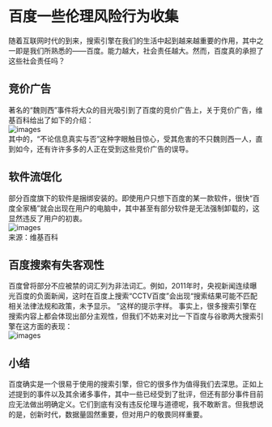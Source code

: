 # 百度一些伦理风险行为收集
随着互联网时代的到来，搜索引擎在我们的生活中起到越来越重要的作用，其中之一即是我们所熟悉的——百度。能力越大，社会责任越大。然而，百度真的承担了这些社会责任吗？
## 竞价广告
著名的“魏则西”事件将大众的目光吸引到了百度的竞价广告上，关于竞价广告，维基百科给出了如下的介绍：  
![images]()  
其中的，“不论信息真实与否”这种字眼触目惊心，受其危害的不只魏则西一人，直到如今，还有许许多多的人正在受到这些竞价广告的误导。  

## 软件流氓化
部分百度旗下的软件是捆绑安装的。即使用户只想下百度的某一款软件，很快“百度全家桶”就会出现在用户的电脑中，其中甚至有部分软件是无法强制卸载的，这显然违反了用户的初衷。  
![images]()  
来源：维基百科  

## 百度搜索有失客观性
百度曾将部分不应被禁的词汇列为非法词汇。例如，2011年时，央视新闻连续曝光百度的负面新闻，这时在百度上搜索“CCTV百度”会出现“搜索结果可能不匹配相关法律法规和政策，未予显示。 ”这样的提示字样。
事实上，很多搜索引擎在搜索内容上都会体现出部分主观性，但我们不妨来对比一下百度与谷歌两大搜索引擎在这方面的表现：  
![images]()  

## 小结
百度确实是一个很易于使用的搜索引擎，但它的很多作为值得我们去深思。正如上述提到的事件以及其余诸多事件，其中一些已经受到了批评，但还有部分事件目前应无法做出明确定义。它们到底有没有违反伦理与道德呢，我不敢断言。但我想说的是，创新时代，数据量固然重要，但对用户的敬畏同样重要。
